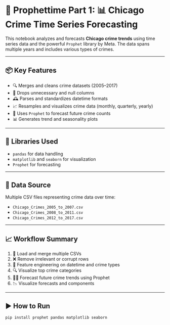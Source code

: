 # 🔮 Prophettime Part 1: 📊 Chicago Crime Time Series Forecasting

This notebook analyzes and forecasts **Chicago crime trends** using time series data and the powerful `Prophet` library by Meta. The data spans multiple years and includes various types of crimes.

---

## 📦 Key Features

- 🔍 Merges and cleans crime datasets (2005–2017)
- 🧹 Drops unnecessary and null columns
- 🕰️ Parses and standardizes datetime formats
- 📈 Resamples and visualizes crime data (monthly, quarterly, yearly)
- 🔮 Uses `Prophet` to forecast future crime counts
- 📊 Generates trend and seasonality plots

---

## 🧰 Libraries Used

- `pandas` for data handling
- `matplotlib` and `seaborn` for visualization
- `Prophet` for forecasting

---

## 📁 Data Source

Multiple CSV files representing crime data over time:
- `Chicago_Crimes_2005_to_2007.csv`
- `Chicago_Crimes_2008_to_2011.csv`
- `Chicago_Crimes_2012_to_2017.csv`

---

## 📈 Workflow Summary

1. 📂 Load and merge multiple CSVs
2. ❌ Remove irrelevant or corrupt rows
3. 🧠 Feature engineering on datetime and crime types
4. 🔍 Visualize top crime categories
5. 🕵️‍♂️ Forecast future crime trends using Prophet
6. 📉 Visualize forecasts and components

---

## ▶️ How to Run

```bash
pip install prophet pandas matplotlib seaborn
